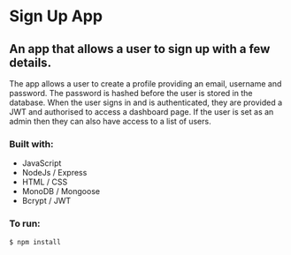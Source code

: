 # Sign Up App

## An app that allows a user to sign up with a few details. 

The app allows a user to create a profile providing an email, username and password. The password is hashed before the user is stored in the database. When the user signs in and is authenticated, they are provided a JWT and authorised to access a dashboard page. If the user is set as an admin then they can also have access to a list of users.

### Built with:
- JavaScript
- NodeJs / Express
- HTML / CSS
- MonoDB / Mongoose
- Bcrypt / JWT

### To run:

``
$ npm install
``

